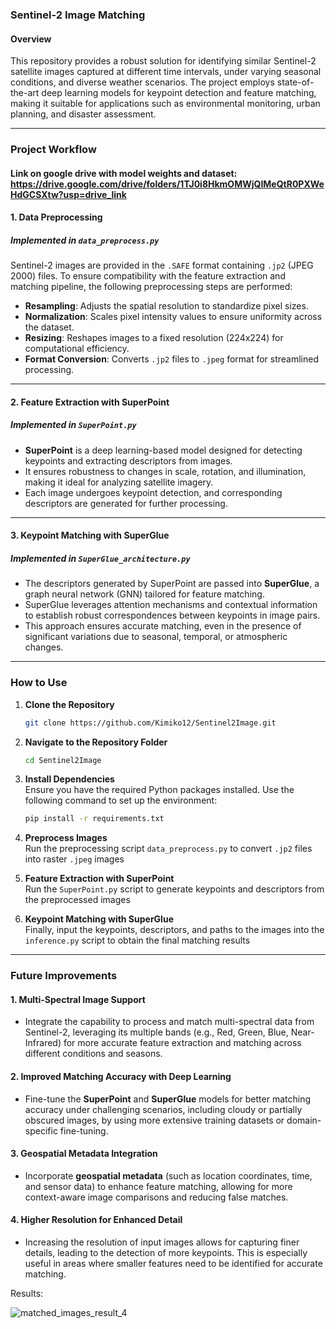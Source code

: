 ### Sentinel-2 Image Matching  

#### Overview  

This repository provides a robust solution for identifying similar Sentinel-2 satellite images captured at different time intervals, under varying seasonal conditions, and diverse weather scenarios. The project employs state-of-the-art deep learning models for keypoint detection and feature matching, making it suitable for applications such as environmental monitoring, urban planning, and disaster assessment.

---

### Project Workflow  

#### Link on google drive with model weights and dataset: https://drive.google.com/drive/folders/1TJ0i8HkmOMWjQIMeQtR0PXWeHdGCSXtw?usp=drive_link

#### 1. **Data Preprocessing**  
##### Implemented in `data_preprocess.py`  

Sentinel-2 images are provided in the `.SAFE` format containing `.jp2` (JPEG 2000) files. To ensure compatibility with the feature extraction and matching pipeline, the following preprocessing steps are performed:  
- **Resampling**: Adjusts the spatial resolution to standardize pixel sizes.  
- **Normalization**: Scales pixel intensity values to ensure uniformity across the dataset.  
- **Resizing**: Reshapes images to a fixed resolution (224x224) for computational efficiency.  
- **Format Conversion**: Converts `.jp2` files to `.jpeg` format for streamlined processing.  

---

#### 2. **Feature Extraction with SuperPoint**  
##### Implemented in `SuperPoint.py`  

- **SuperPoint** is a deep learning-based model designed for detecting keypoints and extracting descriptors from images.  
- It ensures robustness to changes in scale, rotation, and illumination, making it ideal for analyzing satellite imagery.  
- Each image undergoes keypoint detection, and corresponding descriptors are generated for further processing.  

---

#### 3. **Keypoint Matching with SuperGlue**  
##### Implemented in `SuperGlue_architecture.py`  

- The descriptors generated by SuperPoint are passed into **SuperGlue**, a graph neural network (GNN) tailored for feature matching.  
- SuperGlue leverages attention mechanisms and contextual information to establish robust correspondences between keypoints in image pairs.  
- This approach ensures accurate matching, even in the presence of significant variations due to seasonal, temporal, or atmospheric changes.  

---

### How to Use  

1. **Clone the Repository**  
   ```bash
   git clone https://github.com/Kimiko12/Sentinel2Image.git
   ```  

2. **Navigate to the Repository Folder**  
   ```bash
   cd Sentinel2Image
   ```  

3. **Install Dependencies**  
   Ensure you have the required Python packages installed. Use the following command to set up the environment:  
   ```bash
   pip install -r requirements.txt
   ```  

4. **Preprocess Images**  
   Run the preprocessing script `data_preprocess.py` to convert `.jp2` files into raster `.jpeg` images

5. **Feature Extraction with SuperPoint**  
   Run the `SuperPoint.py` script to generate keypoints and descriptors from the preprocessed images

6. **Keypoint Matching with SuperGlue**  
   Finally, input the keypoints, descriptors, and paths to the images into the `inference.py` script to obtain the final matching results

---
### Future Improvements  

#### 1. **Multi-Spectral Image Support**  
   - Integrate the capability to process and match multi-spectral data from Sentinel-2, leveraging its multiple bands (e.g., Red, Green, Blue, Near-Infrared) for more accurate feature extraction and matching across different conditions and seasons.

#### 2. **Improved Matching Accuracy with Deep Learning**  
   - Fine-tune the **SuperPoint** and **SuperGlue** models for better matching accuracy under challenging scenarios, including cloudy or partially obscured images, by using more extensive training datasets or domain-specific fine-tuning.

#### 3. **Geospatial Metadata Integration**  
   - Incorporate **geospatial metadata** (such as location coordinates, time, and sensor data) to enhance feature matching, allowing for more context-aware image comparisons and reducing false matches.

#### 4. **Higher Resolution for Enhanced Detail**  
   - Increasing the resolution of input images allows for capturing finer details, leading to the detection of more keypoints. This is especially useful in areas where smaller features need to be identified for accurate matching.

Results:


![matched_images_result_4](https://github.com/user-attachments/assets/35a0ac40-d63d-4026-8a0b-06ec68ff7681)

